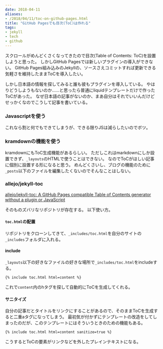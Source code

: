 ```yaml
---
date: 2018-04-11
aliases:
- /2018/04/11/toc-on-github-pages.html
title: "GitHub Pagesでも目次(ToC)は作れる"
tags:
- jekyll
- tech
- github
---
```


スクロールがめんどくさくなってきたので目次(Table of Contents: ToC)を設置しようと思った。
しかしGitHub Pagesでは新しいプラグインの導入ができない。
GitHub Pages組み込みのJekyllの、ソースさえコミットすれば更新できる気軽さを維持したままToCを導入したい。

しかし日本語の情報を探してみると誰も彼もプラグインを導入している。
やはりどうしようもないのか……と思ったら普通にliquidテンプレートだけで作ったToCがあった。
なぜ日本語の記事がないのか、まあ自分はそれでいいんだけどせっかくなのでこうして記事を書いている。

### Javascriptを使う

これなら割と何でもできてしまうが、できる限りJSは減らしたいのでボツ。

### kramdownの機能を使う

kramdownにもToC生成機能があるらしい。
ただしこれはmarkdownにしか設置できず、`_layouts`のHTMLで使うことはできない。
なのでToCがほしい記事に個別に設置する形になると思う。
めんどくさいし、ブログの機能のために`_posts`以下のファイルを編集したくないのでそんなことはしない。

### allejo/jekyll-toc

[allejo/jekyll-toc: A GitHub Pages compatible Table of Contents generator without a plugin or JavaScript](https://github.com/allejo/jekyll-toc)

そのものズバリなリポジトリが存在する。
以下使い方。

#### `toc.html`の配置

リポジトリをクローンしてきて、`_includes/toc.html`を自分のサイトの`_includes`フォルダに入れる。

#### include

`_layouts`以下の好きなファイルの好きな場所で`_includes/toc.html`をincludeする。

```
{% include toc.html html=content %}
```

これで`content`内のhタグを探して自動的にToCを生成してくれる。

#### サニタイズ

自分の記事だとタイトルをリンクにすることがあるので、そのままToCを生成すると二重aタグになってしまう。
最初気が付かずにテンプレートの改造をしてしまったのだが、このテンプレートにはそういうときのための機能もある。

```
{% include toc.html html=content sanitize=true %}
```

こうするとToCの要素がリンクなどを外したプレインテキストになる。
